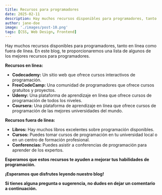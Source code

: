```yaml
---
title: Recursos para programadores
date: 2025-02-11
description: Hay muchos recursos disponibles para programadores, tanto en línea como fuera de línea. En este blog, te proporcionaremos una lista de algunos de los mejores recursos para programadores.
author: jane-doe
image: './images/post-10.png'
tags: [CSS, Web Design, Frontend]
---
```



Hay muchos recursos disponibles para programadores, tanto en línea como fuera de línea. En este blog, te proporcionaremos una lista de algunos de los mejores recursos para programadores.

**Recursos en línea:**

* **Codecademy:** Un sitio web que ofrece cursos interactivos de programación.
* **FreeCodeCamp:** Una comunidad de programadores que ofrece cursos gratuitos y proyectos.
* **Udemy:** Una plataforma de aprendizaje en línea que ofrece cursos de programación de todos los niveles.
* **Coursera:** Una plataforma de aprendizaje en línea que ofrece cursos de programación de las mejores universidades del mundo.

**Recursos fuera de línea:**

* **Libros:** Hay muchos libros excelentes sobre programación disponibles.
* **Cursos:** Puedes tomar cursos de programación en tu universidad local o en un centro de formación profesional.
* **Conferencias:** Puedes asistir a conferencias de programación para aprender de los expertos.

**Esperamos que estos recursos te ayuden a mejorar tus habilidades de programación.**

**¡Esperamos que disfrutes leyendo nuestro blog!**

**Si tienes alguna pregunta o sugerencia, no dudes en dejar un comentario a continuación.**